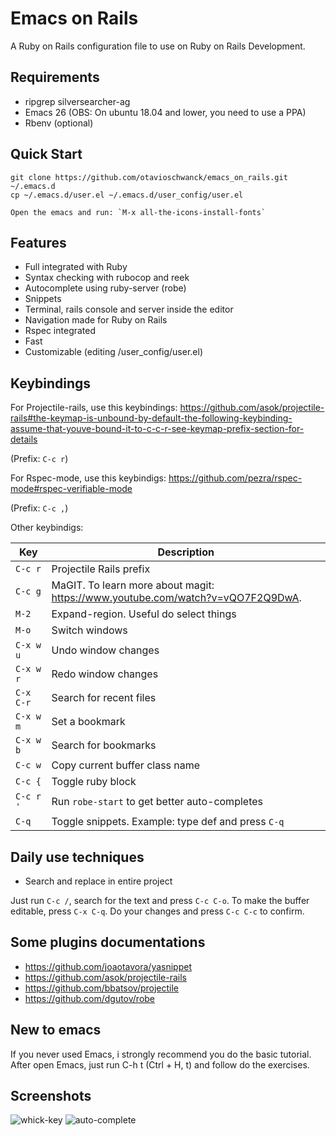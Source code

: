 # Emacs on Rails

A Ruby on Rails configuration file to use on Ruby on Rails Development.

## Requirements

- ripgrep silversearcher-ag
- Emacs 26 (OBS: On ubuntu 18.04 and lower, you need to use a PPA)
- Rbenv (optional)

## Quick Start

```
git clone https://github.com/otavioschwanck/emacs_on_rails.git ~/.emacs.d
cp ~/.emacs.d/user.el ~/.emacs.d/user_config/user.el

Open the emacs and run: `M-x all-the-icons-install-fonts`

```

## Features

- Full integrated with Ruby
- Syntax checking with rubocop and reek
- Autocomplete using ruby-server (robe)
- Snippets
- Terminal, rails console and server inside the editor
- Navigation made for Ruby on Rails
- Rspec integrated
- Fast
- Customizable (editing /user_config/user.el)

## Keybindings

For Projectile-rails, use this keybindings: https://github.com/asok/projectile-rails#the-keymap-is-unbound-by-default-the-following-keybinding-assume-that-youve-bound-it-to-c-c-r-see-keymap-prefix-section-for-details

(Prefix: `C-c r`)

For Rspec-mode, use this keybindigs: https://github.com/pezra/rspec-mode#rspec-verifiable-mode

(Prefix: `C-c ,`)

Other keybindigs:

| Key | Description |
| --- | ----------  |
| `C-c r` | Projectile Rails prefix |
| `C-c g` | MaGIT.  To learn more about magit: https://www.youtube.com/watch?v=vQO7F2Q9DwA. |
| `M-2` | Expand-region.  Useful do select things |
| `M-o` | Switch windows |
| `C-x w u` | Undo window changes |
| `C-x w r` | Redo window changes |
| `C-x C-r` | Search for recent files |
| `C-x w m` | Set a bookmark |
| `C-x w b` | Search for bookmarks |
| `C-c w` | Copy current buffer class name |
| `C-c {` | Toggle ruby block |
| `C-c r '` | Run `robe-start` to get better auto-completes |
| `C-q` | Toggle snippets.  Example:  type def and press `C-q` |

## Daily use techniques

- Search and replace in entire project

Just run `C-c /`, search for the text and press `C-c C-o`.  To make the buffer editable, press `C-x C-q`.  Do your changes and press `C-c C-c` to confirm.

## Some plugins documentations

- https://github.com/joaotavora/yasnippet
- https://github.com/asok/projectile-rails
- https://github.com/bbatsov/projectile
- https://github.com/dgutov/robe

## New to emacs

If you never used Emacs, i strongly recommend you do the basic tutorial.  After open Emacs, just run C-h t (Ctrl + H, t) and follow do the exercises.

## Screenshots

![whick-key](https://i.imgur.com/gjwGuqn.png)
![auto-complete](https://i.imgur.com/vRYK8pu.pnghttps://i.imgur.com/gjwGuqn.png)